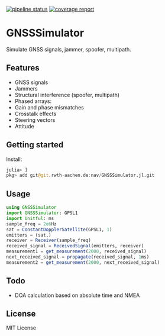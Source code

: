 [![pipeline status](https://git.rwth-aachen.de/nav/GNSSSimulator.jl/badges/master/pipeline.svg)](https://git.rwth-aachen.de/nav/GNSSSimulator.jl/commits/master)
[![coverage report](https://git.rwth-aachen.de/nav/GNSSSimulator.jl/badges/master/coverage.svg)](https://git.rwth-aachen.de/nav/GNSSSimulator.jl/commits/master)
# GNSSSimulator
Simulate GNSS signals, jammer, spoofer, multipath.

## Features

 * GNSS signals
 * Jammers
 * Structural interference (spoofer, multipath)
 * Phased arrays:
  * Gain and phase mismatches
  * Crosstalk effects
  * Steering vectors
  * Attitude

## Getting started

Install:
```julia
julia> ]
pkg> add git@git.rwth-aachen.de:nav/GNSSSimulator.jl.git
```

## Usage

```julia
using GNSSSimulator
import GNSSSimulator: GPSL1
import Unitful: ms
sample_freq = 2e6Hz
sat = ConstantDopplerSatellite(GPSL1, 1)
emitters = (sat,)
receiver = Receiver(sample_freq)
received_signal = ReceivedSignal(emitters, receiver)
measurement1 = get_measurement(2000, received_signal)
next_received_signal = propagate(received_signal, 1ms)
measurement2 = get_measurement(2000, next_received_signal)
```

## Todo

* DOA calculation based on absolute time and NMEA

## License

MIT License
